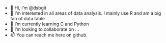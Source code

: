 - 👋 Hi, I’m @dsbgit
- 👀 I’m interested in all areas of data analysis. I mainly use R and am a big fan of data.table
- 🌱 I’m currently learning C and Python
- 💞️ I’m looking to collaborate on ...
- 📫 You can reach me here on github.

<!---
dsbgit/dsbgit is a ✨ special ✨ repository because its `README.md` (this file) appears on your GitHub profile.
You can click the Preview link to take a look at your changes.
--->
